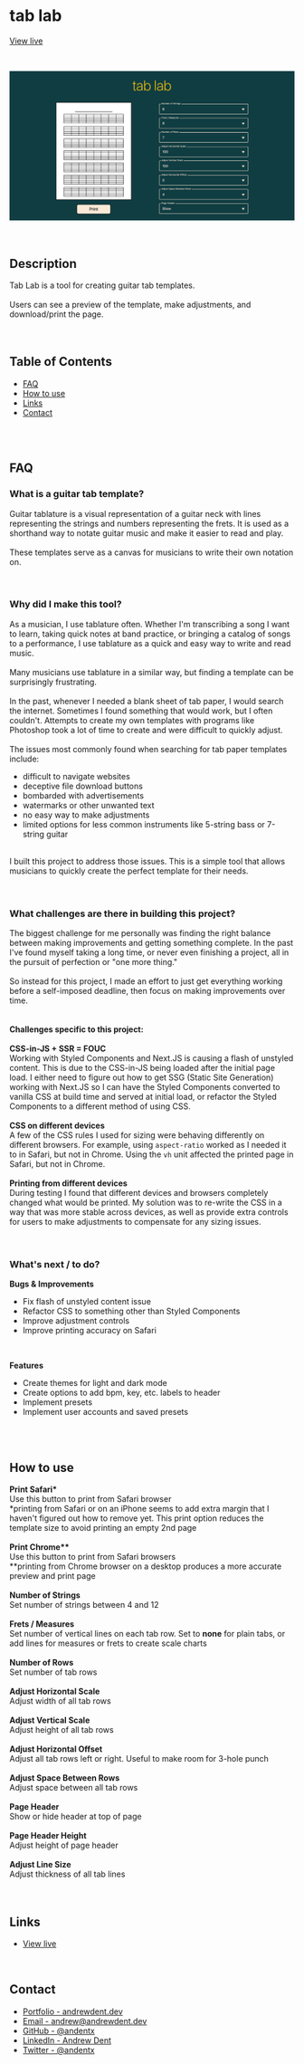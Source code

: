 # tab lab

[View live](https://tab-lab-development.vercel.app)

<br />

![A screenshot of the tab lab website](public/images/tablabpreviewimage.png)

<br />

## Description

Tab Lab is a tool for creating guitar tab templates.
<br />
<br />
Users can see a preview of the template, make adjustments, and download/print the page.
<br />
<br />
<br />

## Table of Contents

- [FAQ](#faq)
- [How to use](#how-to-use)
- [Links](#links)
- [Contact](#contact)

<br />
<br />

## FAQ

### What is a guitar tab template?

Guitar tablature is a visual representation of a guitar neck with lines representing the strings and numbers representing the frets. It is used as a shorthand way to notate guitar music and make it easier to read and play.
<br />
<br />
These templates serve as a canvas for musicians to write their own notation on.
<br />
<br />
<br />

### Why did I make this tool?

As a musician, I use tablature often. Whether I'm transcribing a song I want to learn, taking quick notes at band practice, or bringing a catalog of songs to a performance, I use tablature as a quick and easy way to write and read music.
<br />
<br />
Many musicians use tablature in a similar way, but finding a template can be surprisingly frustrating.
<br />
<br />
In the past, whenever I needed a blank sheet of tab paper, I would search the internet. Sometimes I found something that would work, but I often couldn't. Attempts to create my own templates with programs like Photoshop took a lot of time to create and were difficult to quickly adjust.
<br />
<br />
The issues most commonly found when searching for tab paper templates include:

- difficult to navigate websites
- deceptive file download buttons
- bombarded with advertisements
- watermarks or other unwanted text
- no easy way to make adjustments
- limited options for less common instruments like 5-string bass or 7-string guitar

<br />
I built this project to address those issues. This is a simple tool that allows musicians to quickly create the perfect template for their needs.
<br />
<br />
<br />

### What challenges are there in building this project?

The biggest challenge for me personally was finding the right balance between making improvements and getting something complete. In the past I've found myself taking a long time, or never even finishing a project, all in the pursuit of perfection or "one more thing."
<br />
<br />
So instead for this project, I made an effort to just get everything working before a self-imposed deadline, then focus on making improvements over time.
<br />
<br />
<br />
<b>Challenges specific to this project:</b>
<br>
<br>
<b>CSS-in-JS + SSR = FOUC</b>
<br>
Working with Styled Components and Next.JS is causing a flash of unstyled content. This is due to the CSS-in-JS being loaded after the initial page load. I either need to figure out how to get SSG (Static Site Generation) working with Next.JS so I can have the Styled Components converted to vanilla CSS at build time and served at initial load, or refactor the Styled Components to a different method of using CSS.
<br />
<br />
<b>CSS on different devices</b>
<br />
A few of the CSS rules I used for sizing were behaving differently on different browsers. For example, using `aspect-ratio` worked as I needed it to in Safari, but not in Chrome. Using the `vh` unit affected the printed page in Safari, but not in Chrome.
<br />
<br />
<b>Printing from different devices</b>
<br />
During testing I found that different devices and browsers completely changed what would be printed. My solution was to re-write the CSS in a way that was more stable across devices, as well as provide extra controls for users to make adjustments to compensate for any sizing issues.
<br />
<br />
<br />

### What's next / to do?

<b>Bugs & Improvements</b>

- Fix flash of unstyled content issue
- Refactor CSS to something other than Styled Components
- Improve adjustment controls
- Improve printing accuracy on Safari

<br />

<b>Features</b>

- Create themes for light and dark mode
- Create options to add bpm, key, etc. labels to header
- Implement presets
- Implement user accounts and saved presets

<br />
<br />

## How to use

<b>Print Safari\*</b>
<br />
Use this button to print from Safari browser
<br />
\*printing from Safari or on an iPhone seems to add extra margin that I haven't figured out how to remove yet. This print option reduces the template size to avoid printing an empty 2nd page
<br />
<br />
<b>Print Chrome\*\*</b>
<br />
Use this button to print from Safari browsers
<br />
\*\*printing from Chrome browser on a desktop produces a more accurate preview and print page
<br />
<br />
<b>Number of Strings</b>
<br />
Set number of strings between 4 and 12
<br />
<br />
<b>Frets / Measures</b>
<br />
Set number of vertical lines on each tab row. Set to <b>none</b> for plain tabs, or add lines for measures or frets to create scale charts
<br />
<br />
<b>Number of Rows</b>
<br />
Set number of tab rows
<br />
<br />
<b>Adjust Horizontal Scale</b>
<br />
Adjust width of all tab rows
<br />
<br />
<b>Adjust Vertical Scale</b>
<br />
Adjust height of all tab rows
<br />
<br />
<b>Adjust Horizontal Offset</b>
<br />
Adjust all tab rows left or right. Useful to make room for 3-hole punch
<br />
<br />
<b>Adjust Space Between Rows</b>
<br />
Adjust space between all tab rows
<br />
<br />
<b>Page Header</b>
<br />
Show or hide header at top of page
<br />
<br />
<b>Page Header Height</b>
<br />
Adjust height of page header
<br />
<br />
<b>Adjust Line Size</b>
<br />
Adjust thickness of all tab lines
<br />
<br />
<br />

## Links

- [View live](https://tab-lab-development.vercel.app)

<br>

## Contact

- [Portfolio - andrewdent.dev](https://andrew@andrewdent.dev)
- [Email - andrew@andrewdent.dev](mailto:andrew@andrewdent.dev)
- [GitHub - @andentx](https://github.com/andentx)
- [LinkedIn - Andrew Dent](https://www.linkedin.com/in/andrewdentdev/)
- [Twitter - @andentx](https://twitter.com/andentx)
